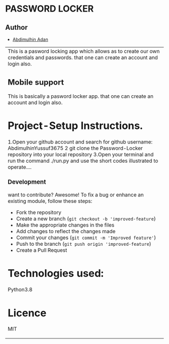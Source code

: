# PASSWORD LOCKER

## Author
- [Abdimulhin Adan](https://github.com/AbdimulhinYussuf3675)

<table>
<tr>
<td>
  This is  a  pasword locking app which allows as to create our own credentials and passwords. that one can create an account and login also. 

## Mobile support
 This is basically a  pasword locker app. that one can create an account and login also. 

# Project-Setup Instructions.
1.Open your github account and search for github username: AbdimulhinYussuf3675
2 git clone the Password-Locker repository into your local repository
3.Open your terminal and run the command ./run.py and use the short codes illustrated to operate....
### Development
want to contribute? Awesome!
To fix a bug or enhance an existing module, follow these steps:
- Fork the repository
- Create a new branch (`git checkout -b 'improved-feature`)
- Make the appropriate changes in the files
- Add changes to reflect the changes made
- Commit your changes (`git commit -m 'Improved feature'`)
- Push to the branch (`git push origin 'improved-feature`)
- Create a Pull Request
# Technologies used:
 Python3.8

# Licence
MIT
